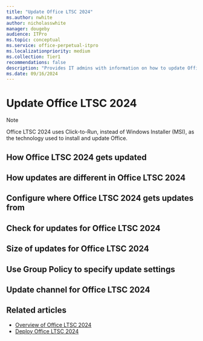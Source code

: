 ```yaml
---
title: "Update Office LTSC 2024"
ms.author: nwhite
author: nicholasswhite
manager: dougeby
audience: ITPro
ms.topic: conceptual
ms.service: office-perpetual-itpro
ms.localizationpriority: medium
ms.collection: Tier1
recommendations: false
description: "Provides IT admins with information on how to update Office LTSC 2024."
ms.date: 09/16/2024
---
```


# Update Office LTSC 2024

<!-- Add introductory paragraph about updating Office LTSC 2024 -->

> [!NOTE]
> <!-- Add note about Office LTSC 2024 not receiving new features -->

Office LTSC 2024 uses Click-to-Run, instead of Windows Installer (MSI), as the technology used to install and update Office.

## How Office LTSC 2024 gets updated

<!-- Add details about how Office LTSC 2024 gets updated -->

## How updates are different in Office LTSC 2024

<!-- Add details about how updates are different in Office LTSC 2024 compared to MSI-based updates -->

## Configure where Office LTSC 2024 gets updates from

<!-- Add details about configuring where Office LTSC 2024 gets updates from -->

## Check for updates for Office LTSC 2024

<!-- Add instructions for manually checking for updates -->

## Size of updates for Office LTSC 2024

<!-- Add details about the size of updates -->

## Use Group Policy to specify update settings

<!-- Add details about using Group Policy to specify update settings -->

## Update channel for Office LTSC 2024

<!-- Add details about update channels -->

## Related articles

- [Overview of Office LTSC 2024](overview.md)
- [Deploy Office LTSC 2024](deploy.md)
